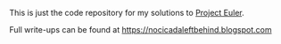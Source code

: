 This is just the code repository for my solutions to [Project Euler](www.projecteuler.net).

Full write-ups can be found at https://nocicadaleftbehind.blogspot.com

